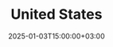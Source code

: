 ---
weight: 300001
date: 2024-12-27T12:00:00+00:00
title: "United States"
icon: school
description: "Connecting You to Worldwide Higher Education Opportunities in the United States"
date: 2025-01-03T15:00:00+03:00
---
